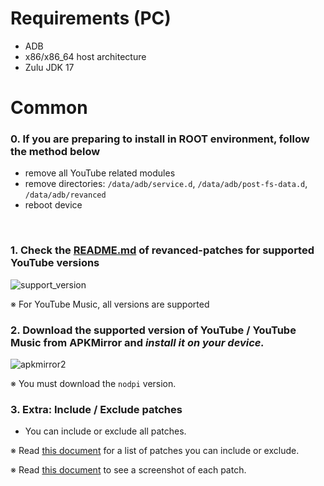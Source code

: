 Requirements (PC)
==
- ADB
- x86/x86_64 host architecture
- Zulu JDK 17

Common
==
### 0. If you are preparing to install in **ROOT environment**, follow the method below
- remove all YouTube related modules
- remove directories: `/data/adb/service.d`, `/data/adb/post-fs-data.d`, `/data/adb/revanced`
- reboot device

​
### 1. Check the [README.md](https://github.com/inotia00/revanced-patches/tree/revanced-extended#-json-format) of revanced-patches for supported YouTube versions

![support_version](https://github.com/inotia00/revanced-documentation/assets/108592928/4d246d7d-9528-4691-b9d2-003a85a2d627)

※ For YouTube Music, all versions are supported
​

### 2. Download the supported version of YouTube / YouTube Music from APKMirror and **_install it on your device._**

![apkmirror2](https://github.com/inotia00/revanced-documentation/assets/108592928/48dd9182-7938-4e8e-a025-73327ff7a6a4)

※ You must download the `nodpi` version.

### 3. Extra: Include / Exclude patches
- You can include or exclude all patches.


※ Read [this document](https://github.com/inotia00/revanced-documentation/wiki/Options-Information-about-the-patch) for a list of patches you can include or exclude.

※ Read [this document](https://github.com/ReVanced-Extended-Community/Patches-Documentation) to see a screenshot of each patch.
